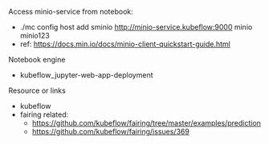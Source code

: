 
Access minio-service from notebook:
* ./mc config host add sminio http://minio-service.kubeflow:9000  minio minio123
* ref: https://docs.min.io/docs/minio-client-quickstart-guide.html

Notebook engine
* kubeflow_jupyter-web-app-deployment

Resource or links
* kubeflow
* fairing related:
  * https://github.com/kubeflow/fairing/tree/master/examples/prediction
  * https://github.com/kubeflow/fairing/issues/369